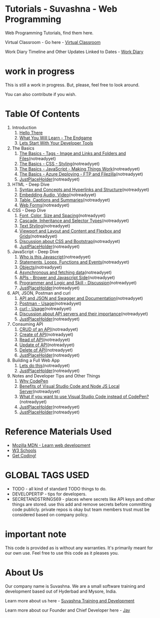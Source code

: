 # Tutorials - Suvashna - Web Programming

Web Programming Tutorials, find them here.

Virtual Classroom - Go here - [Virtual Classroom](https://flipgrid.com/suvashnawebbasic) 

Work Diary Timeline and Other Updates Linked to Dates - [Work Diary](https://flipgrid.com/suvashnawebbasic)

# work in progress

This is still a work in progress. But, please, feel free to look around. 

You can also contribute if you wish.

# Table Of Contents

1. Introduction
    1. [Hello There](hellothere.md)
    1. [What You Will Learn - The Endgame](endgame.md)
    1. [Lets Start With Your Developer Tools](developertools.md)
1. The Basics
    1. [The Basics - Tags - Image and Links and Folders and Files](placeholder.md)(notreadyyet)
    1. [The Basics - CSS - Styling](placeholder.md)(notreadyyet)
    1. [The Basics - JavaScript - Making Things Work](placeholder.md)(notreadyyet)
    1. [The Basics - Azure Deploying - FTP and Filezilla](placeholder.md)(notreadyyet)
    1. [JustPlaceHolder](placeholder.md)(notreadyyet)
1. HTML - Deep Dive
    1. [Syntax and Concepts and Hyperlinks and Structure](placeholder.md)(notreadyyet)
    1. [Embedding Audio, Video](placeholder.md)(notreadyyet)
    1. [Table, Captions and Summaries](placeholder.md)(notreadyyet)
    1. [Web Forms](placeholder.md)(notreadyyet)
1. CSS - Deep Dive
    1. [Font, Color, Size and Spacing](placeholder.md)(notreadyyet)
    1. [Cascade, Inheritance and Selector Types](placeholder.md)(notreadyyet)
    1. [Text Styling](placeholder.md)(notreadyyet)
    1. [Viewport and Layout and Content and Flexbox and Grids](placeholder.md)(notreadyyet)
    1. [Discussion about CSS and Bootstrap](placeholder.md)(notreadyyet)
    1. [JustPlaceHolder](placeholder.md)(notreadyyet)
1. JavaScript - Deep Dive
    1. [Who is this Javascript](placeholder.md)(notreadyyet)
    1. [Statements, Loops, Functions and Events](placeholder.md)(notreadyyet)
    1. [Objects](placeholder.md)(notreadyyet)
    1. [Asynchronous and fetching data](placeholder.md)(notreadyyet)
    1. [APIs - Brower and Javascript Side](placeholder.md)(notreadyyet)                
    1. [Programmer and Logic and Skill - Discussion](placeholder.md)(notreadyyet)                
    1. [JustPlaceHolder](placeholder.md)(notreadyyet)
1. API, JSON, Postman and curl
    1. [API and JSON and Swagger and Documentation](placeholder.md)(notreadyyet)
    1. [Postman - Usage](placeholder.md)(notreadyyet)
    1. [curl - Usage](placeholder.md)(notreadyyet)        
    1. [Discussion about API servers and their importance](placeholder.md)(notreadyyet)    
    1. [JustPlaceHolder](placeholder.md)(notreadyyet)
1. Consuming API
    1. [CRUD of an API](placeholder.md)(notreadyyet)
    1. [Create of API](placeholder.md)(notreadyyet)
    1. [Read of API](placeholder.md)(notreadyyet)
    1. [Update of API](placeholder.md)(notreadyyet)
    1. [Delete of API](placeholder.md)(notreadyyet)
    1. [JustPlaceHolder](placeholder.md)(notreadyyet)            
1. Building a Full Web App
    1. [Lets do this](placeholder.md)(notreadyyet)
    1. [JustPlaceHolder](placeholder.md)(notreadyyet)                    
1. Notes and Developer Tips and Other Things
    1. [Why CodePen](whycodepen.md)
    1. [Benefits of Visual Studio Code and Node JS Local Server](placeholder.md)(notreadyyet)
    1. [What if you want to use Visual Studio Code instead of CodePen?](placeholder.md)(notreadyyet)
    1. [JustPlaceHolder](placeholder.md)(notreadyyet)
    1. [JustPlaceHolder](placeholder.md)(notreadyyet)

# Reference Materials Used 

* [Mozilla MDN - Learn web development](https://developer.mozilla.org/en-US/docs/Learn)
* [W3 Schools](https://www.w3schools.com)
* [Get Coding!](https://getcodingkids.com/missions/)

# GLOBAL TAGS USED

* TODO - all kind of standard TODO things to do. 
* DEVELOPERTIP - tips for developers.
* SECRETANDSTRINGS69 - places where secrets like API keys and other things are stored. use this add and remove secrets before committing code publicly. private repos is okay but team members trust must be considered based on company policy. 

# important note 

This code is provided as is without any warranties. It's primarily meant for our own use. Feel free to use this code as it pleases you.

# About Us

Our company name is Suvashna. We are a small software training and development based out of Hyderbad and Mysore, India. 

Learn more about us here - [Suvashna Training and Development](https://suvashna.com)

Learn more about our Founder and Chief Developer here - [Jay](http://thechalakas.com)